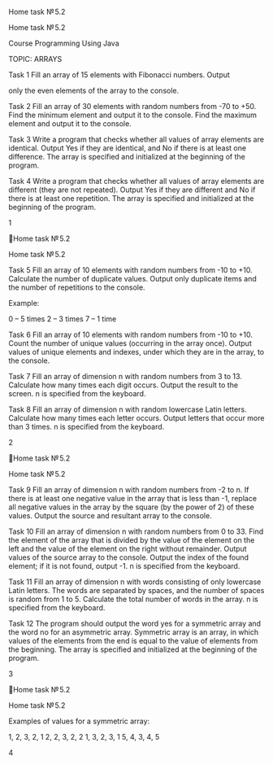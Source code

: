 Home task № 5.2

Home task № 5.2

Course
Programming Using Java

TOPIC: ARRAYS

Task 1
Fill an array of 15 elements with Fibonacci numbers. Output

only the even elements of the array to the console.

Task 2
Fill an array of 30 elements with random numbers from -70
to +50. Find the minimum element and output it to the console.
Find the maximum element and output it to the console.

Task 3
Write  a  program  that  checks  whether  all  values  of  array
elements  are  identical.  Output  Yes  if  they  are  identical,  and
No if there is at least one difference. The array is specified and
initialized at the beginning of the program.

Task 4
Write  a  program  that  checks  whether  all  values  of  array
elements are different (they are not repeated). Output Yes if they
are different and No if there is at least one repetition. The array is
specified and initialized at the beginning of the program.

1

Home task № 5.2

Home task № 5.2

Task 5
Fill an array of 10 elements with random numbers from -10
to  +10.  Calculate  the  number  of  duplicate  values.  Output  only
duplicate items and the number of repetitions to the console.

Example:

0 – 5 times
2 – 3 times
7 – 1 time

Task 6
Fill an array of 10 elements with random numbers from -10 to
+10. Count the number of unique values (occurring in the array
once).  Output  values  of  unique  elements  and  indexes,  under
which they are in the array, to the console.

Task 7
Fill  an  array  of  dimension  n  with  random  numbers  from  3
to 13. Calculate how many times each digit occurs. Output the
result to the screen. n is specified from the keyboard.

Task 8
Fill  an  array  of  dimension  n  with  random  lowercase  Latin
letters.  Calculate  how  many  times  each  letter  occurs.  Output
letters  that  occur  more  than  3  times.  n  is  specified  from  the
keyboard.

2

Home task № 5.2

Home task № 5.2

Task 9
Fill  an  array  of  dimension  n  with  random  numbers  from  -2
to n. If there is at least one negative value in the array that is less
than -1, replace all negative values in the array by the square (by
the power of 2) of these values. Output the source and resultant
array to the console.

Task 10
Fill  an  array  of  dimension  n  with  random  numbers  from  0
to 33. Find the element of the array that is divided by the value
of  the  element  on  the  left  and  the  value  of  the  element  on  the
right without remainder. Output values of the source array to the
console. Output the index of the found element; if it is not found,
output -1. n is specified from the keyboard.

Task 11
Fill  an  array  of  dimension  n  with  words  consisting  of  only
lowercase  Latin  letters. The  words  are  separated  by  spaces,  and
the number of spaces is random from 1 to 5. Calculate the total
number of words in the array. n is specified from the keyboard.

Task 12
The program should output the word yes for a symmetric array
and the word no for an asymmetric array. Symmetric array is an
array, in which values of the elements from the end is equal to the
value of elements from the beginning. The array is specified and
initialized at the beginning of the program.

3

Home task № 5.2

Home task № 5.2

Examples of values for a symmetric array:

1, 2, 3, 2, 1
2, 2, 3, 2, 2
1, 3, 2, 3, 1
5, 4, 3, 4, 5

4

